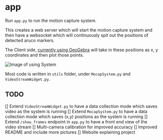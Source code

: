 # app

Run `app.py` to run the motion capture system.

This creates a web server which will start the motion capture system and then have a websocket which will continuously spit out the positions of detected aruco markers.

The Client side, [currently using GeoGebra](https://www.geogebra.org/m/qzn6g9ju) will take in these positions as x, y coordinates and then plot those points.

![Image of using System](#)

Most code is written in `utils` folder, under `MocapSystem.py` and `VideoStreamWidget.py`.

## TODO
[] Extend `VideoStreamWidget.py` to have a data collection mode which saves video as the system is running
[] Extend `MocapSystem.py` to have a data collection mode which saves (x,y) positions as the system is running
[] Extend `/show_frames` endpoint in `app.py` to have a front end view of the video stream
[] Multi-camera calibration for improved accuracy
[] Improved README and include more pictures
[] Website explaining project
